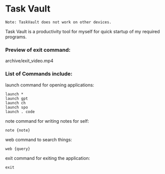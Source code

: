 # Task Vault
``` Note: TaskVault does not work on other devices. ```

Task Vault is a productivity tool for myself for quick startup of my required programs.

### Preview of exit command:

archive/exit_video.mp4



### List of Commands include:

launch command for opening applications:
```
launch *
launch gpt
launch ch
launch spo
launch . code
```

note command for writing notes for self:
```
note {note}
```

web command to search things:
```
web {query}
```

exit command for exiting the application:
```
exit
```
